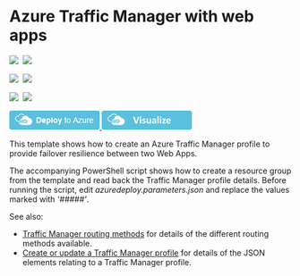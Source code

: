 # Azure Traffic Manager with web apps

<IMG SRC="https://azurequickstartsservice.blob.core.windows.net/badges/201-traffic-manager-webapp/PublicLastTestDate.svg" />&nbsp;
<IMG SRC="https://azurequickstartsservice.blob.core.windows.net/badges/201-traffic-manager-webapp/PublicDeployment.svg" />&nbsp;

<IMG SRC="https://azurequickstartsservice.blob.core.windows.net/badges/201-traffic-manager-webapp/FairfaxLastTestDate.svg" />&nbsp;
<IMG SRC="https://azurequickstartsservice.blob.core.windows.net/badges/201-traffic-manager-webapp/FairfaxDeployment.svg" />&nbsp;

<IMG SRC="https://azurequickstartsservice.blob.core.windows.net/badges/201-traffic-manager-webapp/BestPracticeResult.svg" />&nbsp;
<IMG SRC="https://azurequickstartsservice.blob.core.windows.net/badges/201-traffic-manager-webapp/CredScanResult.svg" />&nbsp;

<a href="https://portal.azure.com/#create/Microsoft.Template/uri/https%3A%2F%2Fraw.githubusercontent.com%2FAzure%2Fazure-quickstart-templates%2Fmaster%2F201-traffic-manager-webapp%2Fazuredeploy.json" target="_blank">
    <img src="https://raw.githubusercontent.com/Azure/azure-quickstart-templates/master/1-CONTRIBUTION-GUIDE/images/deploytoazure.png"/>
</a>
<a href="http://armviz.io/#/?load=https%3A%2F%2Fraw.githubusercontent.com%2FAzure%2Fazure-quickstart-templates%2Fmaster%2F201-traffic-manager-webapp%2Fazuredeploy.json" target="_blank">
    <img src="https://raw.githubusercontent.com/Azure/azure-quickstart-templates/master/1-CONTRIBUTION-GUIDE/images/visualizebutton.png"/>
</a>

This template shows how to create an Azure Traffic Manager profile to provide failover resilience between two Web Apps.

The accompanying PowerShell script shows how to create a resource group from the template and read back the Traffic Manager profile details.  Before running the script, edit *azuredeploy.parameters.json* and replace the values marked with *'#####'*.


See also:

- <a href="https://azure.microsoft.com/en-us/documentation/articles/traffic-manager-routing-methods/">Traffic Manager routing methods</a> for details of the different routing methods available.
- <a href="https://msdn.microsoft.com/en-us/library/azure/mt163581.aspx">Create or update a Traffic Manager profile</a> for details of the JSON elements relating to a Traffic Manager profile.


